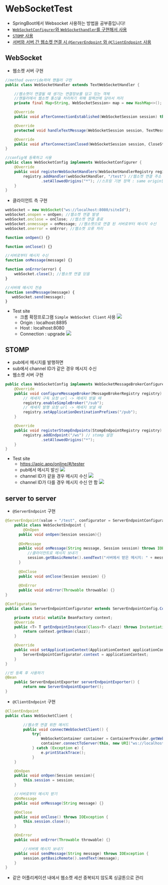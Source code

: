 # WebSocketTest
- SpringBoot에서 Websocket 사용하는 방법을 공부중입니다!
- [`WebSocketConfigurer`와 `WebSockethandler`를 구현해서 사용](#websocket)
- [`STOMP` 사용](#stomp)
- [서버와 서버 간 웹소켓 연결 시 `@ServerEndpoint` 와 `@ClientEndpoint` 사용](#server-to-server)

## WebSocket
- 웹소켓 서버 구현
```java
//method override하여 핸들러 구현 
public class WebSocketHandler extends TextWebSocketHandler {

    //웹소켓이 연결될 때 생기는 연결정보를 담고 있는 객체
    //핸들러에서 웹소켓 통신을 처리하기 위해 컬렉션에 담아서 처리
    private final Map<String, WebSocketSession> map = new HashMap<>();

    @Override
    public void afterConnectionEstablished(WebSocketSession session) throws Exception {}

    @Override
    protected void handleTextMessage(WebSocketSession session, TextMessage message) throws Exception {}

    @Override
    public void afterConnectionClosed(WebSocketSession session, CloseStatus status) throws Exception {}
}

//config에 등록하고 사용
public class WebSocketConfig implements WebSocketConfigurer {
    @Override
    public void registerWebSocketHandlers(WebSocketHandlerRegistry registry) {
        registry.addHandler(webSocketHandler, "/test") //웹소켓 연결 주소
                .setAllowedOrigins("*"); //스프링 기본 정책 : same origin만 허용
    }
}
```
- 클라이언트 측 구현
```javascript
webSocket = new WebSocket("ws://localhost:8080/siteId");
webSocket.onopen = onOpen; //웹소켓 연결 발생
webSocket.onclose = onClose; //웹소켓 연결 종료
webSocket.onmessage = onMessage; //웹소켓으로 연결 된 서버로부터 메시지 수신
webSocket.onerror = onError; //웹소켓 오류 처리

function onOpen() {}

function onClose() {}

//서버로부터 메시지 수신
function onMessage(message) {}

function onError(error) {
    webSocket.close(); //웹소켓 연결 닫음
}

//서버에 메시지 전송
function sendMessage(message) {
   webSocket.send(message);
}
```
- Test site
  - 크롬 확장프로그램 `Simple WebSocket Client` 사용
![](images/header.png)
  - Origin : localhost:8895
  - Host : localhost:8080
  - Connection : upgrade
![](images/test.png)

## STOMP
- pub에서 메시지를 발행하면
- sub에서 channel ID가 같은 경우 메시지 수신
- 웹소켓 서버 구현
```java
public class WebSocketConfig implements WebSocketMessageBrokerConfigurer {
    @Override
    public void configureMessageBroker(MessageBrokerRegistry registry) {
        // 메세지 구독 요청 url -> 메세지 받을 때
        registry.enableSimpleBroker("/sub");
        // 메세지 발행 요청 url -> 메세지 보낼 때
        registry.setApplicationDestinationPrefixes("/pub");
    }

    @Override
    public void registerStompEndpoints(StompEndpointRegistry registry) {
        registry.addEndpoint("/ws") // stomp 설정
                .setAllowedOrigins("*");
    }
}
```  
- Test site
  - https://apic.app/online/#/tester
  - pub에서 메시지 발신
![](images/pub.png)
  - channel ID가 같을 경우 메시지 수신
![](images/sub_ok.png)
  - channel ID가 다를 경우 메시지 수신 안 함
![](images/sub_no.png)


## server to server
- `@ServerEndpoint` 구현
```java
@ServerEndpoint(value = "/test", configurator = ServerEndpointConfigurator.class)
	public class WebSocketEndpoint {
		@OnOpen
	  public void onOpen(Session session){}
	
	  @OnMessage
	  public void onMessage(String message, Session session) throws IOException {
	      //클라이언트로 메시지 보내기
	      session.getBasicRemote().sendText("서버에서 받은 메시지: " + message);
	  }
	
	  @OnClose
	  public void onClose(Session session) {}
	
	  @OnError
	  public void onError(Throwable throwable) {}
}

@Configuration
public class ServerEndpointConfigurator extends ServerEndpointConfig.Configurator implements ApplicationContextAware {

    private static volatile BeanFactory context;
    @Override
    public <T> T getEndpointInstance(Class<T> clazz) throws InstantiationException {
        return context.getBean(clazz);
    }

    @Override
    public void setApplicationContext(ApplicationContext applicationContext) throws BeansException {
        ServerEndpointConfigurator.context = applicationContext;
    }
}

//빈 등록 후 사용하기
@Bean
	public ServerEndpointExporter serverEndpointExporter() {
		return new ServerEndpointExporter();
}
```
- `@ClientEndpoint` 구현
```java
@ClientEndpoint
public class WebSocketClient {

		//웹소켓 연결 위한 메서드
		public void connectWebSocketClient() {
	        try{
	            WebSocketContainer container = ContainerProvider.getWebSocketContainer();
	            container.connectToServer(this, new URI("ws://localhost:8080/test"));
	        } catch (Exception e) {
	            e.printStackTrace();
	        }
    }

    @OnOpen
    public void onOpen(Session session){
        this.session = session;
    }

    //서버로부터 메시지 받기
    @OnMessage
    public void onMessage(String message) {}

    @OnClose
    public void onClose() throws IOException {
        this.session.close();
    }

    @OnError
    public void onError(Throwable throwable) {}

		//서버에 메시지 보내기
    public void sendMessage(String message) throws IOException {
        session.getBasicRemote().sendText(message);
    }
}
```
- 같은 어플리케이션 내에서 웹소켓 세션 중복되지 않도록 싱글톤으로 관리
